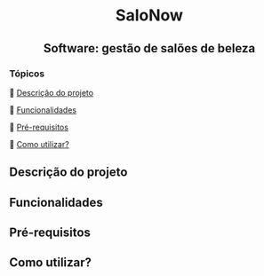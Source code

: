 <h1 align="center">SaloNow</h1>
<h2 align="center">Software: gestão de salões de beleza</h2>

### Tópicos 

:small_blue_diamond: [Descrição do projeto](#descrição-do-projeto)

:small_blue_diamond: [Funcionalidades](#funcionalidades)

:small_blue_diamond: [Pré-requisitos](#pré-requisitos)

:small_blue_diamond: [Como utilizar?](#como-utilizar)

## Descrição do projeto 

<p align="justify">
  
</p>

## Funcionalidades

## Pré-requisitos

## Como utilizar?

